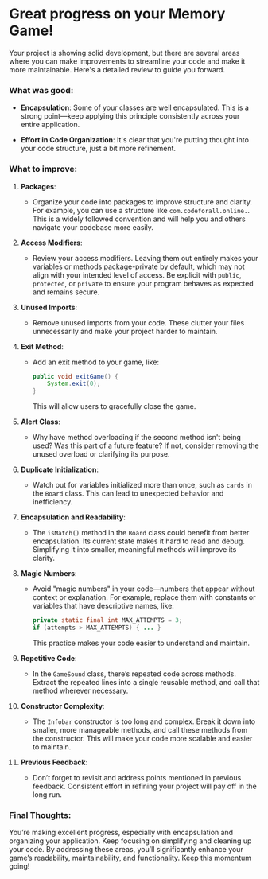 # Great progress on your Memory Game!

Your project is showing solid development, but there are several areas where you can make improvements to streamline your code and make it more maintainable. Here's a detailed review to guide you forward.

### What was good:
- **Encapsulation**: Some of your classes are well encapsulated. This is a strong point—keep applying this principle consistently across your entire application.

- **Effort in Code Organization**: It's clear that you're putting thought into your code structure, just a bit more refinement.

### What to improve:
1. **Packages**:
   - Organize your code into packages to improve structure and clarity. For example, you can use a structure like `com.codeforall.online.`. This is a widely followed convention and will help you and others navigate your codebase more easily.

2. **Access Modifiers**:
   - Review your access modifiers. Leaving them out entirely makes your variables or methods package-private by default, which may not align with your intended level of access. Be explicit with `public`, `protected`, or `private` to ensure your program behaves as expected and remains secure.

3. **Unused Imports**:
   - Remove unused imports from your code. These clutter your files unnecessarily and make your project harder to maintain.

4. **Exit Method**:
   - Add an exit method to your game, like:  
     ```java
     public void exitGame() {
         System.exit(0);
     }
     ```  
     This will allow users to gracefully close the game.

5. **Alert Class**:
   - Why have method overloading if the second method isn't being used? Was this part of a future feature? If not, consider removing the unused overload or clarifying its purpose.

6. **Duplicate Initialization**:
   - Watch out for variables initialized more than once, such as `cards` in the `Board` class. This can lead to unexpected behavior and inefficiency.

7. **Encapsulation and Readability**:
   - The `isMatch()` method in the `Board` class could benefit from better encapsulation. Its current state makes it hard to read and debug. Simplifying it into smaller, meaningful methods will improve its clarity.

8. **Magic Numbers**:
   - Avoid "magic numbers" in your code—numbers that appear without context or explanation. For example, replace them with constants or variables that have descriptive names, like:  
     ```java
     private static final int MAX_ATTEMPTS = 3;
     if (attempts > MAX_ATTEMPTS) { ... }
     ```  
     This practice makes your code easier to understand and maintain.

9. **Repetitive Code**:
   - In the `GameSound` class, there’s repeated code across methods. Extract the repeated lines into a single reusable method, and call that method wherever necessary.

10. **Constructor Complexity**:
    - The `Infobar` constructor is too long and complex. Break it down into smaller, more manageable methods, and call these methods from the constructor. This will make your code more scalable and easier to maintain.

11. **Previous Feedback**:
    - Don’t forget to revisit and address points mentioned in previous feedback. Consistent effort in refining your project will pay off in the long run.

### Final Thoughts:
You’re making excellent progress, especially with encapsulation and organizing your application. Keep focusing on simplifying and cleaning up your code. By addressing these areas, you’ll significantly enhance your game’s readability, maintainability, and functionality. Keep this momentum going!
